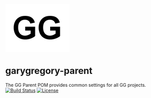 <!--
    Copyright (C) 2016 Gary Gregory. All rights reserved.

    See the NOTICE.txt file distributed with this work for additional
    information regarding copyright ownership.

    Licensed under the Apache License, Version 2.0 (the "License");
    you may not use this file except in compliance with the License.
    You may obtain a copy of the License at

        http://www.apache.org/licenses/LICENSE-2.0

    Unless required by applicable law or agreed to in writing, software
    distributed under the License is distributed on an "AS IS" BASIS,
    WITHOUT WARRANTIES OR CONDITIONS OF ANY KIND, either express or implied.
    See the License for the specific language governing permissions and
    limitations under the License.
-->
![garygregory-parent](https://github.com/garydgregory/garygregory-parent/raw/master/src/site/resources/images/logo.png "garygregory-parent")
# garygregory-parent
The GG Parent POM provides common settings for all GG projects.
[![Build Status](https://travis-ci.org/garydgregory/garygregory-parent.svg?branch=master)](https://travis-ci.org/garydgregory/garygregory-parent)
[![License](http://img.shields.io/:license-apache-blue.svg)](http://www.apache.org/licenses/LICENSE-2.0.html)
